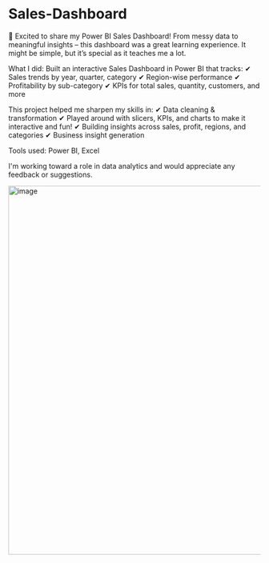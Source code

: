 # Sales-Dashboard

🚀 Excited to share my Power BI Sales Dashboard!
 From messy data to meaningful insights – this dashboard was a great learning experience. It might be simple, but it’s special as it teaches me a lot.

What I did:
 Built an interactive Sales Dashboard in Power BI that tracks:
✔  Sales trends by year, quarter, category
✔ Region-wise performance
✔  Profitability by sub-category
✔ KPIs for total sales, quantity, customers, and more

This project helped me sharpen my skills in:
 ✔ Data cleaning & transformation
 ✔ Played around with slicers, KPIs, and charts to make it interactive and fun!
✔ Building insights across sales, profit, regions, and categories
✔ Business insight generation

Tools used: Power BI, Excel

I'm working toward a role in data analytics and would appreciate any feedback or suggestions.

<img width="1307" height="738" alt="image" src="https://github.com/user-attachments/assets/316795ab-166e-4e7d-8dcf-9f108aa8d838" />
